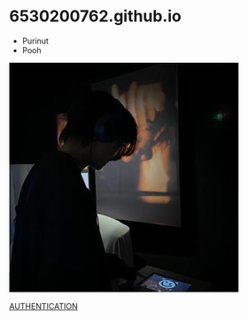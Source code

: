 # 6530200762.github.io

-  Purinut
  -  Pooh


  ![profile](profile.jpg)

[AUTHENTICATION](authentication)
